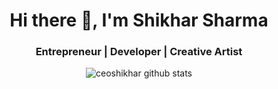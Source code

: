 <h1 align="center">Hi there 👋, I'm Shikhar Sharma</h1>
<h3 align="center">Entrepreneur | Developer | Creative Artist</h3>
<p align="center"> <img src="https://github-readme-stats.vercel.app/api?username=ceoshikhar&show_icons=true&theme=tokyonight" alt="ceoshikhar github stats" />
